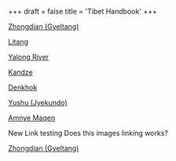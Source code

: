 +++
draft = false
title = 'Tibet Handbook'
+++

[Zhongdian (Gyeltang)](public/images/maps/dorje/zhongdian.jpg)

[Litang](public/images/maps/dorje/litang.jpg)

[Yalong River](/images/maps/dorje/yalong.jpg)

[Kandze](/images/maps/dorje/kandze.jpg)

[Denkhok](/images/maps/dorje/denkhok.jpg)

[Yushu (Jyekundo)](/images/maps/dorje/yushu.jpg)

[Amnye Maqen](/images/maps/dorje/maqen.jpg)

New Link testing
Does this images linking works?

[Zhongdian (Gyeltang)](/tibetdiariesfork/public/images/maps/dorje/zhongdian.jpg)